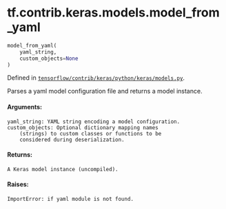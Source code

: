 <div itemscope itemtype="http://developers.google.com/ReferenceObject">
<meta itemprop="name" content="tf.contrib.keras.models.model_from_yaml" />
</div>

# tf.contrib.keras.models.model_from_yaml

``` python
model_from_yaml(
    yaml_string,
    custom_objects=None
)
```



Defined in [`tensorflow/contrib/keras/python/keras/models.py`](https://www.tensorflow.org/code/tensorflow/contrib/keras/python/keras/models.py).

Parses a yaml model configuration file and returns a model instance.

#### Arguments:

    yaml_string: YAML string encoding a model configuration.
    custom_objects: Optional dictionary mapping names
        (strings) to custom classes or functions to be
        considered during deserialization.


#### Returns:

    A Keras model instance (uncompiled).


#### Raises:

    ImportError: if yaml module is not found.